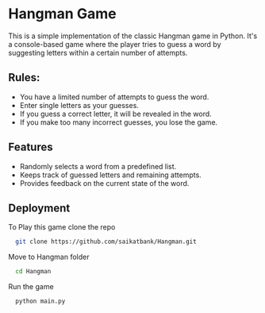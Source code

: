 
# Hangman Game

This is a simple implementation of the classic Hangman game in Python. It's a console-based game where the player tries to guess a word by suggesting letters within a certain number of attempts.

## Rules:

- You have a limited number of attempts to guess the word.
- Enter single letters as your guesses.
- If you guess a correct letter, it will be revealed in the word.
- If you make too many incorrect guesses, you lose the game.

## Features

- Randomly selects a word from a predefined list.
- Keeps track of guessed letters and remaining attempts.
- Provides feedback on the current state of the word.
## Deployment

To Play this game clone the repo

```bash
  git clone https://github.com/saikatbank/Hangman.git
```
Move to Hangman folder

```bash
  cd Hangman
```
Run the game
```bash
  python main.py
```
